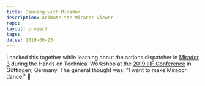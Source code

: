 ```yaml
---
title: Dancing with Mirador
description: Animate the Mirador viewer
repo: 
layout: project
tags: 
dates: 2019-06-25
---
```


I hacked this together while learning about the actions dispatcher in <a href="https://projectmirador.org/">Mirador 3</a> during the Hands on Technical Workshop at the <a href="https://iiif.io/event/2019/goettingen/">2019 IIIF Conference</a> in Göttingen, Germany. The general thought was: "I want to make Mirador dance." 🤷

<div id="mirador" style="width: 100%;height: 500px; position: relative;"></div>
<script src="https://unpkg.com/mirador@latest/dist/mirador.min.js"></script>

<script type="text/javascript">
    const defaultSettings = {
    id: "mirador",
    // All of the settings (with descriptions (ﾉ^∇^)ﾉﾟ) located here:
    // https://github.com/ProjectMirador/mirador/blob/master/src/config/settings.js
    language: 'en', // The default language set in the application
    window: {
        allowClose: false, // Configure if windows can be closed or not
        allowFullscreen: false, // Configure to show a "fullscreen" button in the WindowTopBar
        allowMaximize: false, // Configure if windows can be maximized or not
        authNewWindowCenter: 'parent', // Configure how to center a new window created by the authentication flow. Options: parent, screen
        defaultSideBarPanel: 'info', // Configure which sidebar is selected by default. Options: info, attribution, canvas, annotations
        defaultView: 'single',  // Configure which viewing mode (e.g. single, book, gallery) for windows to be opened in
        hideAnnotationsPanel: true, // Configure to hide the annotations panel in the WindowSideBarButtons
        hideSearchPanel: true, // Configure to hide search panel in the WindowSideBarButtons
        hideWindowTitle: false, // Configure if the window title is shown in the window title bar or not
        sideBarOpenByDefault: true, // Configure if the sidebar (and its content panel) is open by default
    },
    workspace: {
        showZoomControls: false, // Configure if zoom controls should be displayed by default
        type: 'mosaic', // Which workspace type to load by default. Other possible values are "elastic"
    },
    workspaceControlPanel: {
        enabled: false, // Configure if the control panel should be rendered.  Useful if you want to lock the viewer down to only the configured manifests
    },
    themes: {
        bold: {
            palette: {
                type: 'light',
                primary: {
                    main: '#ff00ff'
                },
                secondary: {
                    main: "#00ff00"
                }
            }
        },
    },
    selectedTheme: 'bold',
    };

    // Fire up an instance of Mirador Viewer
    const mirador = Mirador.viewer(defaultSettings);

    let currentLanguage = 0;
    let languages = Object.keys(mirador.store.getState().config.availableLanguages);
    // Remove the default language so we don't see it twice during the animation
    languages.splice(languages.indexOf(defaultSettings.language),1);

    let manifestIds = [
    "https://iiif.harvardartmuseums.org/manifests/object/6772",
    "https://iiif.harvardartmuseums.org/manifests/object/230119",
    "https://iiif.harvardartmuseums.org/manifests/object/168614",
    ];
    currentManifestIndex = 0;

    let currentIntervalIndex;

    function changeLanguage() {
        mirador.store.dispatch(
            Mirador.actions.updateConfig({
                language: languages[currentLanguage]
            })
        );
        currentLanguage +=1;
        if (currentLanguage >= languages.length) {
            currentLanguage = 0;
            clearInterval(currentIntervalIndex);
            currentIntervalIndex = setInterval(makeWindow, 2000);
        }
    }

    function makeWindow() {
        mirador.store.dispatch(
            Mirador.actions.addWindow({
                manifestId: manifestIds[currentManifestIndex],
            })
    );         

    currentManifestIndex += 1;
    if (currentManifestIndex >= manifestIds.length) {
        clearInterval(currentIntervalIndex);
        currentIntervalIndex = setInterval(changeLayout, 1000);
    }
    }

    function changeLayout() {
        mirador.store.dispatch(
                Mirador.actions.updateConfig({
                    workspace: {
                        type: 'elastic'
                    }
                })
        );
        
        clearInterval(currentIntervalIndex);
        arrangeWindows();
    }

    function changeTheme() {
        mirador.store.dispatch(
            Mirador.actions.updateConfig({
            selectedTheme: 'light'
            })
        );
    }

    function arrangeWindows() {
        let windows = Object.keys(mirador.store.getState().elasticLayout);

        windows.forEach(w => {
            let xPos = Math.round(Math.floor(Math.random()*((window.innerWidth-200)-0+1)+0));
            let yPos = Math.round(Math.floor(Math.random()*((window.innerHeight-200)-0+1)+0));

            mirador.store.dispatch(
                Mirador.actions.updateElasticWindowLayout(w, {x:xPos, y:yPos})
            );            
        });

        currentIntervalIndex = setInterval(deleteWindows, 2000);
    }

    function deleteWindows() {
        let windows = Object.keys(mirador.store.getState().elasticLayout);

        if (windows.length > 0) {
            let w = mirador.store.getState().elasticLayout[windows[0]];
            mirador.store.dispatch(
                Mirador.actions.removeWindow(w.windowId)
            );
        } else {
            clearInterval(currentIntervalIndex);
            restoreUi();
        }
    }

    function restoreUi() {
        mirador.store.dispatch(
            Mirador.actions.updateConfig({
                language: 'en',
                window: {
                    allowClose: true, // Configure if windows can be closed or not
                    allowFullscreen: true, // Configure to show a "fullscreen" button in the WindowTopBar
                    allowMaximize: true, // Configure if windows can be maximized or not
                    defaultView: 'single',  // Configure which viewing mode (e.g. single, book, gallery) for windows to be opened in
                    hideAnnotationsPanel: false, // Configure to hide the annotations panel in the WindowSideBarButtons
                    sideBarOpenByDefault: false, // Configure if the sidebar (and its content panel) is open by default
                },
                workspaceControlPanel: {
                    enabled: true, // Configure if the control panel should be rendered.  Useful if you want to lock the viewer down to only the configured manifests
                },
                workspace: {
                        type: 'mosaic'
                    }
            })
        );
    }

    currentIntervalIndex = setInterval(changeLanguage, 1000);
</script>